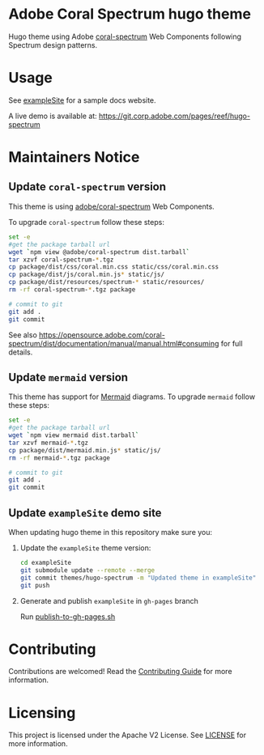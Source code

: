 <!--/*
*
*    ADOBE CONFIDENTIAL
*    ___________________
*
*    Copyright 2020 Adobe Systems Incorporated
*    All Rights Reserved.
*
*    NOTICE:  All information contained herein is, and remains
*    the property of Adobe Systems Incorporated and its suppliers,
*    if any.  The intellectual and technical concepts contained
*    herein are proprietary to Adobe Systems Incorporated and its
*    suppliers and are protected by all applicable intellectual property
*    laws, including trade secret and copyright laws.
*    Dissemination of this information or reproduction of this material
*    is strictly forbidden unless prior written permission is obtained
*    from Adobe Systems Incorporated.
*
*/-->
# Adobe Coral Spectrum hugo theme

Hugo theme using Adobe [coral-spectrum](https://opensource.adobe.com/coral-spectrum/dist/documentation/) Web Components following Spectrum design patterns.

# Usage

See [exampleSite](exampleSite/) for a sample docs website.

A live demo is available at: https://git.corp.adobe.com/pages/reef/hugo-spectrum


# Maintainers Notice

## Update `coral-spectrum` version

This theme is using [adobe/coral-spectrum](https://github.com/adobe/coral-spectrum) Web Components.

To upgrade `coral-spectrum` follow these steps:

```sh
set -e
#get the package tarball url
wget `npm view @adobe/coral-spectrum dist.tarball`
tar xzvf coral-spectrum-*.tgz
cp package/dist/css/coral.min.css static/css/coral.min.css
cp package/dist/js/coral.min.js* static/js/
cp package/dist/resources/spectrum-* static/resources/
rm -rf coral-spectrum-*.tgz package

# commit to git
git add .
git commit
```
See also https://opensource.adobe.com/coral-spectrum/dist/documentation/manual/manual.html#consuming for full details.

## Update `mermaid` version
This theme has support for [Mermaid](https://mermaid-js.github.io/mermaid/) diagrams. 
To upgrade `mermaid` follow these steps:

```sh
set -e
#get the package tarball url
wget `npm view mermaid dist.tarball`
tar xzvf mermaid-*.tgz
cp package/dist/mermaid.min.js* static/js/
rm -rf mermaid-*.tgz package

# commit to git
git add .
git commit
```

## Update `exampleSite` demo site
When updating hugo theme in this repository make sure you:

1. Update the `exampleSite` theme version:
    ```sh
    cd exampleSite
    git submodule update --remote --merge
    git commit themes/hugo-spectrum -m "Updated theme in exampleSite"
    git push
    ```

2. Generate and publish `exampleSite` in `gh-pages` branch

    Run [publish-to-gh-pages.sh](publish-to-gh-pages.sh)

# Contributing

Contributions are welcomed! Read the [Contributing Guide](./.github/CONTRIBUTING.md) for more information.

# Licensing

This project is licensed under the Apache V2 License. See [LICENSE](LICENSE) for more information.
